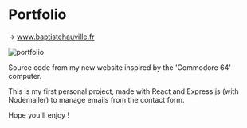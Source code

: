 # Portfolio

-> www.baptistehauville.fr

![portfolio](https://user-images.githubusercontent.com/79444413/147965726-d500606b-07f1-4947-97a6-f19b560846bf.gif)

Source code from my new website inspired by the 'Commodore 64' computer.

This is my first personal project, made with React and Express.js (with Nodemailer) to manage emails from the contact form.

Hope you'll enjoy !
